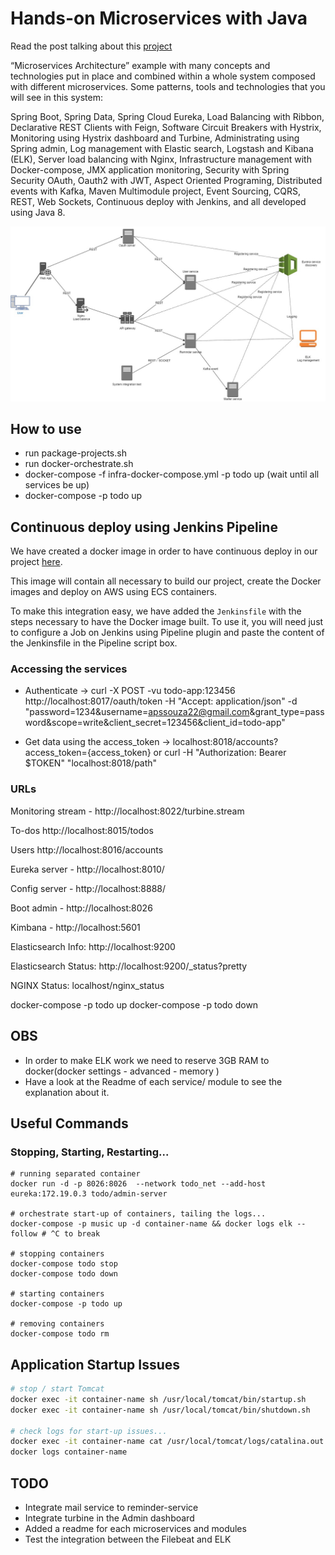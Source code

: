 # Hands-on Microservices with Java

Read the post talking about this [project](https://medium.com/hands-on-microservices-with-java/hands-on-microservices-with-java-e8a5b5b022ee)
 
“Microservices Architecture” example with many concepts and technologies put in place and combined within a whole system composed with different microservices. 
Some patterns, tools and technologies that you will see in this system:

Spring Boot, Spring Data, Spring Cloud Eureka, Load Balancing with Ribbon, 
Declarative REST Clients with Feign, Software Circuit Breakers with Hystrix, 
Monitoring using Hystrix dashboard and Turbine, Administrating using Spring admin,
Log management with Elastic search, Logstash and Kibana (ELK), Server load balancing with Nginx,
Infrastructure management with Docker-compose, JMX application monitoring,
Security with Spring Security OAuth, Oauth2 with JWT, Aspect Oriented Programing, 
Distributed events with Kafka, Maven Multimodule project, Event Sourcing, 
CQRS, REST, Web Sockets, Continuous deploy with Jenkins, and all developed using Java 8.

![Alt text](microservices-architecture.jpg?raw=true "microservices architecture")


## How to use

* run package-projects.sh
* run docker-orchestrate.sh
* docker-compose -f infra-docker-compose.yml -p todo up (wait until all services be up)
* docker-compose -p todo up 

## Continuous deploy using Jenkins Pipeline
We have created a docker image in order to have continuous deploy in our project [here](https://github.com/apssouza22/build-deploy).

This image will contain all necessary to build our project, create the Docker images and 
deploy on AWS using ECS containers. 

To make this integration easy, we have added the `Jenkinsfile` with the steps necessary to have
the Docker image built. To use it, you will need just to configure a Job on Jenkins using Pipeline plugin
and paste the content of the Jenkinsfile in the Pipeline script box.

### Accessing the services
* Authenticate -> curl -X POST -vu todo-app:123456 http://localhost:8017/oauth/token -H "Accept: application/json" -d "password=1234&username=apssouza22@gmail.com&grant_type=password&scope=write&client_secret=123456&client_id=todo-app"  

* Get data using the access_token -> localhost:8018/accounts?access_token={access_token} or curl -H "Authorization: Bearer $TOKEN" "localhost:8018/path"

### URLs
Monitoring stream - http://localhost:8022/turbine.stream

To-dos http://localhost:8015/todos

Users http://localhost:8016/accounts 

Eureka server - http://localhost:8010/

Config server - http://localhost:8888/

Boot admin - http://localhost:8026

Kimbana - http://localhost:5601

Elasticsearch Info: http://localhost:9200

Elasticsearch Status: http://localhost:9200/_status?pretty

NGINX Status: localhost/nginx_status

docker-compose -p todo up
docker-compose -p todo down

## OBS
* In order to make ELK work we need to reserve 3GB RAM to docker(docker settings - advanced - memory )
* Have a look at the Readme of each service/ module to see the explanation about it.
## Useful Commands

### Stopping, Starting, Restarting...

```
# running separated container
docker run -d -p 8026:8026  --network todo_net --add-host eureka:172.19.0.3 todo/admin-server

# orchestrate start-up of containers, tailing the logs...
docker-compose -p music up -d container-name && docker logs elk --follow # ^C to break

# stopping containers
docker-compose todo stop
docker-compose todo down

# starting containers
docker-compose -p todo up

# removing containers
docker-compose todo rm

```

## Application Startup Issues

```bash
# stop / start Tomcat
docker exec -it container-name sh /usr/local/tomcat/bin/startup.sh
docker exec -it container-name sh /usr/local/tomcat/bin/shutdown.sh

# check logs for start-up issues...
docker exec -it container-name cat /usr/local/tomcat/logs/catalina.out
docker logs container-name
```

## TODO
* Integrate mail service to reminder-service
* Integrate turbine in the Admin dashboard
* Added a readme for each microservices and modules
* Test the integration between the Filebeat and ELK